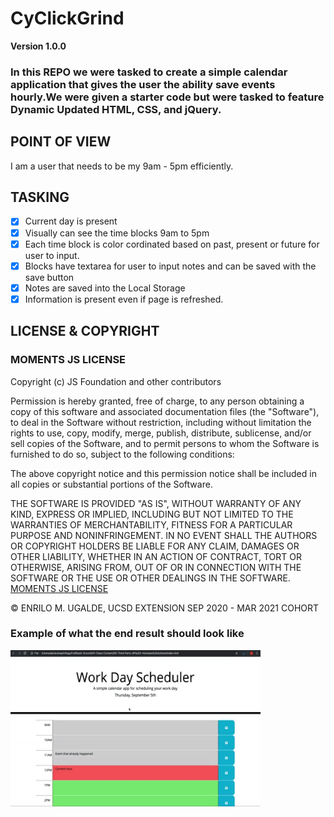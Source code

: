 # CyClickGrind
**Version 1.0.0**
### In this REPO we were tasked to create a simple calendar application that gives the user the ability save events hourly.We were given a starter code but were tasked to feature Dynamic Updated HTML, CSS, and jQuery. 
## POINT OF VIEW
I am a user that needs to be  my 9am - 5pm efficiently.  
## TASKING
- [X] Current day is present
- [X] Visually can see the time blocks 9am to 5pm
- [X] Each time block is color cordinated based on past, present or future for user to input.
- [X] Blocks have textarea for user to input notes and can be saved with the save button
- [X] Notes are saved into the Local Storage
- [X] Information is present even if page is refreshed.
## LICENSE & COPYRIGHT
### MOMENTS JS LICENSE
Copyright (c) JS Foundation and other contributors

Permission is hereby granted, free of charge, to any person
obtaining a copy of this software and associated documentation
files (the "Software"), to deal in the Software without
restriction, including without limitation the rights to use,
copy, modify, merge, publish, distribute, sublicense, and/or sell
copies of the Software, and to permit persons to whom the
Software is furnished to do so, subject to the following
conditions:

The above copyright notice and this permission notice shall be
included in all copies or substantial portions of the Software.

THE SOFTWARE IS PROVIDED "AS IS", WITHOUT WARRANTY OF ANY KIND,
EXPRESS OR IMPLIED, INCLUDING BUT NOT LIMITED TO THE WARRANTIES
OF MERCHANTABILITY, FITNESS FOR A PARTICULAR PURPOSE AND
NONINFRINGEMENT. IN NO EVENT SHALL THE AUTHORS OR COPYRIGHT
HOLDERS BE LIABLE FOR ANY CLAIM, DAMAGES OR OTHER LIABILITY,
WHETHER IN AN ACTION OF CONTRACT, TORT OR OTHERWISE, ARISING
FROM, OUT OF OR IN CONNECTION WITH THE SOFTWARE OR THE USE OR
OTHER DEALINGS IN THE SOFTWARE.
<a href="https://github.com/moment/moment/blob/develop/LICENSE">MOMENTS JS LICENSE</a>

&copy; ENRILO M. UGALDE, UCSD EXTENSION SEP 2020 - MAR 2021 COHORT

### Example of what the end result should look like
<img src="assets\gif\05-Third-Party-APIs_02-Homework_Assets_05-third-party-apis-homework-demo.gif" alt="Password Generator Example Screenshot" width="400px" height="250px"/>